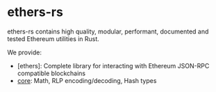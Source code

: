 # ethers-rs

ethers-rs contains high quality, modular, performant, documented and tested Ethereum utilities in Rust.

We provide:
* [ethers]: Complete library for interacting with Ethereum JSON-RPC compatible blockchains
* [core](https://github.com/ethers-rs/core): Math, RLP encoding/decoding, Hash types
